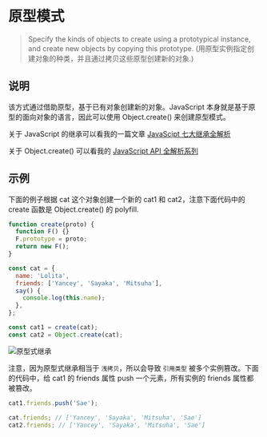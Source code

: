 # 原型模式

> Specify the kinds of objects to create using a prototypical instance, and create new objects by copying this prototype. (用原型实例指定创建对象的种类，并且通过拷贝这些原型创建新的对象.)

## 说明

该方式通过借助原型，基于已有对象创建新的对象。JavaScript 本身就是基于原型的面向对象的语言，因此可以使用 Object.create() 来创建原型模式。

关于 JavaScript 的继承可以看我的一篇文章 [JavaScipt 七大继承全解析](https://github.com/YanceyOfficial/interview/blob/master/JavaScript/JavaScript%20%E4%B8%83%E5%A4%A7%E7%BB%A7%E6%89%BF%E5%85%A8%E8%A7%A3%E6%9E%90.md)

关于 Object.create() 可以看我的 [JavaScript API 全解析系列](https://js.yanceyleo.com/ECMAScript/Object/Object.create.html)

## 示例

下面的例子根据 cat 这个对象创建一个新的 cat1 和 cat2，注意下面代码中的 create 函数是 Object.create() 的 polyfill.

```js
function create(proto) {
  function F() {}
  F.prototype = proto;
  return new F();
}

const cat = {
  name: 'Lolita',
  friends: ['Yancey', 'Sayaka', 'Mitsuha'],
  say() {
    console.log(this.name);
  },
};

const cat1 = create(cat);
const cat2 = Object.create(cat);
```

![原型式继承](https://yancey-assets.oss-cn-beijing.aliyuncs.com/nani.jpg)

注意，因为原型式继承相当于 `浅拷贝`，所以会导致 `引用类型` 被多个实例篡改。下面的代码中，给 cat1 的 friends 属性 push 一个元素，所有实例的 friends 属性都被篡改。

```js
cat1.friends.push('Sae');

cat.friends; // ['Yancey', 'Sayaka', 'Mitsuha', 'Sae']
cat2.friends; // ['Yancey', 'Sayaka', 'Mitsuha', 'Sae']
```
